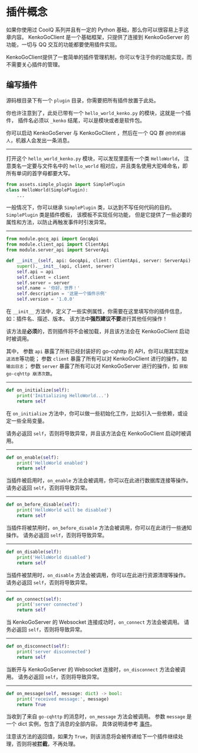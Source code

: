 # 插件概念

如果你使用过 CoolQ 系列并且有一定的 Python 基础，那么你可以很容易上手这章内容。
KenkoGoClient 是一个基础框架，只提供了连接到 KenkoGoServer 的功能，一切与 QQ 交互的功能都要使用插件实现。

KenkoGoClient提供了一套简单的插件管理机制，你可以专注于你的功能实现，而不需要关心插件的管理。

## 编写插件

源码根目录下有一个 `plugin` 目录，你需要把所有插件放置于此处。

你也许注意到了，此处已带有一个 `hello_world_kenko.py` 的模块，这就是一个插件，
插件名必须以 `_kenko` 结尾，可以是模块或者是软件包。

你可以启动 KenkoGoServer 与 KenkoGoClient ，然后在一个 QQ 群 `@你的机器人`，机器人会发出一条消息。

---

打开这个 `hello_world_kenko.py` 模块，可以发现里面有一个类 `HelloWorld`，
注意类名一定要与文件名中的 `hello_world` 相对应，并且类名使用大驼峰命名，即所有单词的首字母都要大写。

```python
from assets.simple_plugin import SimplePlugin
class HelloWorld(SimplePlugin):
    ...
```

一般情况下，你可以继承 `SimplePlugin` 类，以达到不写任何代码的目的。
`SimplePlugin` 类是插件模板， 该模板不实现任何功能，
但是它提供了一些必要的属性和方法，以防止再触发事件时引发异常。

---

```python
from module.gocq_api import GocqApi
from module.client_api import ClientApi
from module.server_api import ServerApi

def __init__(self, api: GocqApi, client: ClientApi, server: ServerApi):
    super().__init__(api, client, server)
    self.api = api
    self.client = client
    self.server = server
    self.name = '你好，世界！'
    self.description = '这是一个插件示例'
    self.version = '1.0.0'
```

在 `__init__` 方法中，定义了一些实例属性，你需要在这里填写你的插件信息，
如：插件名、描述、版本。
该方法中**强烈建议不要**进行其他任何操作！

该方法是**必须**的，否则插件将不会被加载，并且该方法会在 KenkoGoClient 启动时被调用。

其中，
参数 `api` 暴露了所有已经封装好的 go-cqhttp 的 API，你可以用其实现`发送消息`等功能；
参数 `client` 暴露了所有可以对 KenkoGoClient 进行的操作，如 `输出日志`；
参数 `server` 暴露了所有可以对 KenkoGoServer 进行的操作，如 `获取 go-cqhttp 崩溃次数`。

---

```python
def on_initialize(self):
    print('Initializing HelloWorld...')
    return self
```

在 `on_initialize` 方法中，你可以做一些初始化工作，比如引入一些依赖，或设定一些全局变量。

请务必返回 `self`，否则将导致异常，并且该方法会在 KenkoGoClient 启动时被调用。

---

```python
def on_enable(self):
    print('HelloWorld enabled')
    return self
```

当插件被启用时，`on_enable` 方法会被调用，你可以在此进行数据库连接等操作。
请务必返回 `self`，否则将导致异常。

---

```python
def on_before_disable(self):
    print('HelloWorld will be disabled')
    return self
```

当插件将被禁用时，`on_before_disable` 方法会被调用，你可以在此进行一些通知操作。
请务必返回 `self`，否则将导致异常。

---

```python
def on_disable(self):
    print('HelloWorld disabled')
    return self
```

当插件被禁用时，`on_disable` 方法会被调用，你可以在此进行资源清理等操作。
请务必返回 `self`，否则将导致异常。

---

```python
def on_connect(self):
    print('server connected')
    return self
```

当 KenkoGoServer 的 Websocket 连接成功时，`on_connect` 方法会被调用。
请务必返回 `self`，否则将导致异常。

---

```python
def on_disconnect(self):
    print('server disconnected')
    return self
```

当断开与 KenkoGoServer 的 Websocket 连接时，`on_disconnect` 方法会被调用。
请务必返回 `self`，否则将导致异常。

---

```python
def on_message(self, message: dict) -> bool:
    print('received message:', message)
    return True
```

当收到了来自 `go-cqhttp` 的消息时，`on_message` 方法会被调用。
参数 `message` 是一个 dict 实例，包含了消息的全部内容。
具体说明请参考 [事件](https://docs.go-cqhttp.org/event/#%E9%80%9A%E7%94%A8%E6%95%B0%E6%8D%AE)。

注意该方法的返回值，如果为 `True`，则该消息将会被传递给下一个插件继续处理，否则将被**拦截**，不再处理。
